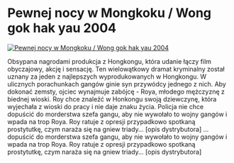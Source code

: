 Pewnej nocy w Mongkoku / Wong gok hak yau 2004 
=============
[![Pewnej nocy w Mongkoku / Wong gok hak yau 2004 ](http://vidos.pl/images/player.gif)](http://vidos.pl/pewnej-nocy-w-mongkoku-wong-gok-hak-yau-2004)

 Obsypana nagrodami produkcja z Hongkongu, która udanie łączy film obyczajowy, akcję i sensację. Ten wielowątkowy dramat kryminalny został uznany za jeden z najlepszych wyprodukowanych w Hongkongu. W ulicznych porachunkach gangów ginie syn przywódcy jednego z nich. Aby dokonać zemsty, ojciec wynajmuje zabójcę - Roya, młodego mężczyznę z biednej wioski. Roy chce znaleźć w Honkongu swoją dziewczynę, która wyjechała z wioski do pracy i nie daje znaku życia. Policja nie chce dopuścić do morderstwa szefa gangu, aby nie wywołało to wojny gangów i wpada na trop Roya. Roy ratuje z opresji przypadkowo spotkaną prostytutkę, czym naraża się na gniew triady... [opis dystrybutora]  ... dopuścić do morderstwa szefa gangu, aby nie wywołało to wojny gangów i wpada na trop Roya. Roy ratuje z opresji przypadkowo spotkaną prostytutkę, czym naraża się na gniew triady... [opis dystrybutora]
